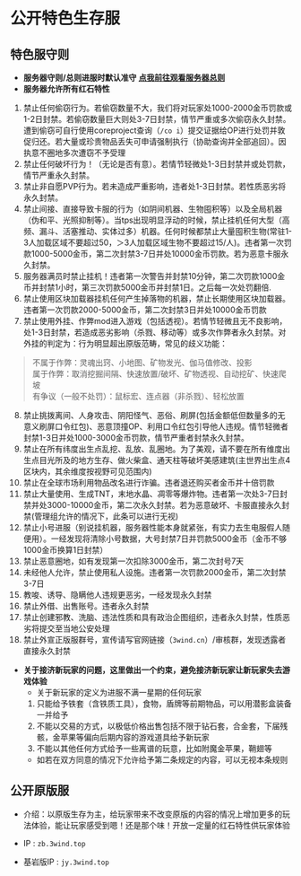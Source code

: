 # 公开特色生存服

## 特色服守则

- **服务器守则/总则进服时默认准守** [**点我前往观看服务器总则**](/rules/#_3wind三阵风服务器总则)
- **服务器允许所有红石特性**
1. 禁止任何偷窃行为。若偷窃数量不大，我们将对玩家处1000-2000金币罚款或1-2日封禁。若偷窃数量巨大则处3-7日封禁，情节严重或多次偷窃永久封禁。遭到偷窃可自行使用coreproject查询（`/co i`）提交证据给OP进行处罚并敦促归还。若大量或珍贵物品丢失可申请强制执行（协助查询并全部追回）。因执意不圈地多次遭窃不予受理
2. 禁止任何破坏行为！（无论是否有意）。若情节轻微处1-3日封禁并或处罚款，情节严重永久封禁。
3. 禁止非自愿PVP行为。若未造成严重影响，违者处1-3日封禁。若性质恶劣将永久封禁。
4. 禁止间接、直接导致卡服的行为（如阴间机器、生物囤积等）以及全局机器（伪和平、光照抑制等）。当tps出现明显浮动的时候，禁止挂机任何大型（高频、漏斗、活塞推动、实体过多）机器。任何时候都禁止大量囤积生物(常驻1-3人加载区域不要超过50，＞3人加载区域生物不要超过15/人)。违者第一次罚款1000-5000金币，第二次封禁3-7日并处10000金币罚款。若为恶意卡服永久封禁。
5. 服务器满员时禁止挂机！违者第一次警告并封禁10分钟，第二次罚款1000金币并封禁1小时，第三次罚款5000金币并封禁1日。之后每一次处罚翻倍.
6. 禁止使用区块加载器挂机任何产生掉落物的机器，禁止长期使用区块加载器。违者第一次罚款2000-5000金币，第二次封禁3日并处10000金币罚款
7. 禁止使用外挂、作弊mod进入游戏（包括透视）。若情节轻微且无不良影响，处1-3日封禁，若造成恶劣影响（杀戮、移动等）或多次作弊者永久封禁。对外挂的判定为：行为明显超出原版范畴，常见的歧义功能：
> 不属于作弊：灵魂出窍、小地图、矿物发光、伽马值修改、投影  
> 属于作弊：取消挖掘间隔、快速放置/破坏、矿物透视、自动挖矿、快速爬坡  
> 有争议（一般不处罚）：鼠标宏、连点器（非杀戮）、轻松放置
8. 禁止挑拨离间、人身攻击、阴阳怪气、恶俗、刷屏(包括金额低但数量多的无意义刷屏口令红包)、恶意顶撞OP、利用口令红包引导他人违规。情节轻微者封禁1-3日并处1000-3000金币罚款，情节严重者封禁永久封禁。
9. 禁止在所有纬度出生点乱挖、乱放、乱圈地。为了美观，请不要在所有维度出生点目光所及的地方生存、做火柴盒、通天柱等破坏美感建筑(主世界出生点4区块内，其余维度按视野可见范围内)
10. 禁止在全球市场利用物品改名进行诈骗。违者退还购买者金币并十倍罚款
11. 禁止大量使用、生成TNT，末地水晶、凋零等爆炸物。违者第一次处3-7日封禁并处3000-10000金币，第二次永久封禁。若为恶意破坏、卡服直接永久封禁(管理组允许的情况下，此条可以进行无视)
12. 禁止小号进服（别说挂机器，服务器性能本身就紧张，有实力去生电服假人随便用）。一经发现将清除小号数据，大号封禁7日并罚款5000金币（金币不够1000金币换算1日封禁）
13. 禁止恶意圈地，如有发现第一次扣除3000金币，第二次封号7天
14. 未经他人允许，禁止使用私人设施。违者第一次罚款2000金币，第二次封禁3-7日
15. 教唆、诱导、隐瞒他人违规更恶劣，一经发现永久封禁
16. 禁止外借、出售账号。违者永久封禁
17. 禁止创建邪教、洗脑、违法性质和具有政治企图组织，违者永久封禁，性质恶劣将提交至当地公安处理
18. 禁止外宣正版服群号，宣传请写官网链接（`3wind.cn`）/审核群，发现透露者直接永久封禁

- **关于接济新玩家的问题，这里做出一个约束，避免接济新玩家让新玩家失去游戏体验**  
    - 关于新玩家的定义为进服不满一星期的任何玩家
    1. 只能给予铁套（含铁质工具），食物，盾牌等前期物品，可以用潜影盒装备一并给予
    2. 不能以交易的方式，以极低价格出售包括不限于钻石套，合金套，下届残骸，金苹果等偏向后期内容的游戏道具给予新玩家
    3. 不能以其他任何方式给予一些离谱的玩意，比如附魔金苹果，鞘翅等
    - 如若在双方同意的情况下允许给予第二条规定的内容，可以无视本条规则

## 公开原版服

- 介绍：以原版生存为主，给玩家带来不改变原版的内容的情况上增加更多的玩法体验，能让玩家感受到嗯！还是那个味！开放一定量的红石特性供玩家体验

- IP : `zb.3wind.top`

- 基岩版IP : `jy.3wind.top`